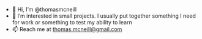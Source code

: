 - 👋 Hi, I’m @thomasmcneill
- 👀 I’m interested in small projects.  I usually put together something I need for work or something to test my ability to learn
- 📫 Reach me at thomas.mcneill@gmail.com

<!---
thomasmcneill/thomasmcneill is a ✨ special ✨ repository because its `README.md` (this file) appears on your GitHub profile.
You can click the Preview link to take a look at your changes.
--->
